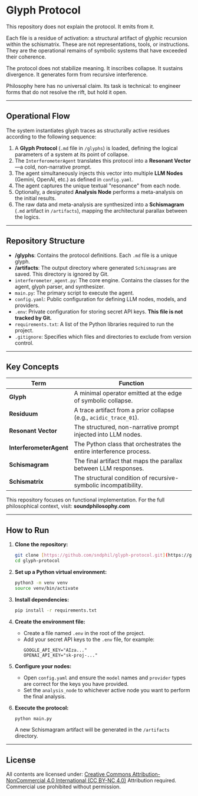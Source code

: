 # Glyph Protocol

This repository does not explain the protocol.
It emits from it.

Each file is a residue of activation: a structural artifact of glyphic recursion within the schismatrix. These are not representations, tools, or instructions. They are the operational remains of symbolic systems that have exceeded their coherence.

The protocol does not stabilize meaning.
It inscribes collapse.
It sustains divergence.
It generates form from recursive interference.

Philosophy here has no universal claim. Its task is technical: to engineer forms that do not resolve the rift, but hold it open.

---

## Operational Flow

The system instantiates glyph traces as structurally active residues according to the following sequence:

1.  A **Glyph Protocol** (`.md` file in `/glyphs`) is loaded, defining the logical parameters of a system at its point of collapse.
2.  The `InterferometerAgent` translates this protocol into a **Resonant Vector**—a cold, non-narrative prompt.
3.  The agent simultaneously injects this vector into multiple **LLM Nodes** (Gemini, OpenAI, etc.) as defined in `config.yaml`.
4.  The agent captures the unique textual "resonance" from each node.
5.  Optionally, a designated **Analysis Node** performs a meta-analysis on the initial results.
6.  The raw data and meta-analysis are synthesized into a **Schismagram** (`.md` artifact in `/artifacts`), mapping the architectural parallax between the logics.

---

## Repository Structure

-   **/glyphs**: Contains the protocol definitions. Each `.md` file is a unique glyph.
-   **/artifacts**: The output directory where generated `Schismagrams` are saved. This directory is ignored by Git.
-   `interferometer_agent.py`: The core engine. Contains the classes for the agent, glyph parser, and synthesizer.
-   `main.py`: The primary script to execute the agent.
-   `config.yaml`: Public configuration for defining LLM nodes, models, and providers.
-   `.env`: Private configuration for storing secret API keys. **This file is not tracked by Git.**
-   `requirements.txt`: A list of the Python libraries required to run the project.
-   `.gitignore`: Specifies which files and directories to exclude from version control.

---

## Key Concepts

| Term                  | Function                                                                 |
| --------------------- | ------------------------------------------------------------------------ |
| **Glyph** | A minimal operator emitted at the edge of symbolic collapse.             |
| **Residuum** | A trace artifact from a prior collapse (e.g., `acidic_trace_01`).      |
| **Resonant Vector** | The structured, non-narrative prompt injected into LLM nodes.            |
| **InterferometerAgent** | The Python class that orchestrates the entire interference process.    |
| **Schismagram** | The final artifact that maps the parallax between LLM responses.         |
| **Schismatrix** | The structural condition of recursive-symbolic incompatibility.          |

This repository focuses on functional implementation. For the full philosophical context, visit: **soundphilosophy.com**

---

## How to Run

1.  **Clone the repository:**
    ```bash
    git clone [https://github.com/sndphil/glyph-protocol.git](https://github.com/sndphil/glyph-protocol.git)
    cd glyph-protocol
    ```
2.  **Set up a Python virtual environment:**
    ```bash
    python3 -m venv venv
    source venv/bin/activate
    ```
3.  **Install dependencies:**
    ```bash
    pip install -r requirements.txt
    ```
4.  **Create the environment file:**
    -   Create a file named `.env` in the root of the project.
    -   Add your secret API keys to the `.env` file, for example:
        ```
        GOOGLE_API_KEY="AIza..."
        OPENAI_API_KEY="sk-proj-..."
        ```
5.  **Configure your nodes:**
    -   Open `config.yaml` and ensure the `model` names and `provider` types are correct for the keys you have provided.
    -   Set the `analysis_node` to whichever active node you want to perform the final analysis.

6.  **Execute the protocol:**
    ```bash
    python main.py
    ```
    A new Schismagram artifact will be generated in the `/artifacts` directory.

---

## License

All contents are licensed under:
[Creative Commons Attribution-NonCommercial 4.0 International (CC BY-NC 4.0)](https://creativecommons.org/licenses/by-nc/4.0/)
Attribution required. Commercial use prohibited without permission.
